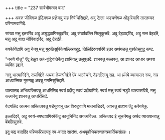 +++
title = "237 सार्वभौमत्वद वाद"

+++
अवरु जीविगळ इंद्रियगळ प्रज्ञॆयन्नु सह निषेधिसिद्दारॆ. अवु ऎल्ला अडचणॆगळ ऒट्टारॆयागि तारतम्यद परिणामवागिदॆ.

सांख्य मत्तु इतररिंद अदु अशुद्धवागिरुवुदरिंद, अदु संघर्षदल्लि सिलुकुत्तदॆ. अदु देहवाद्दरिंद, अदु सत्त देहदंतॆ, मत्तु अदु बाह्य जीविवाद्दरिंद, अदु देहदंतॆ.

बयकॆयिंदागि अवु नॆनपु मत्तु गुरुतिसुविकॆयल्लिरबहुदु. तिळिदिरुववरिगॆ इतर अर्थगळन्नु गुरुतिसुवुदु कष्ट.

"ननगॆ गॊत्तु" ऎंदु हेळुव अहं-बुद्धिवंतिकॆयु ज्ञानियन्नु तलुपुत्तदॆ. ज्ञानवन्नु बल्लवनु, आ ज्ञानद आधार अथवा व्यक्ति इद्दानॆ.

नानु भारवागिद्देनॆ, दप्पगिद्देनॆ अथवा तॆळ्ळगिद्देनॆ ऎंब आलोचनॆ, देहदल्लियू सह. आ भ्रमॆये व्यत्यासद रूप, नन्न आध्यात्मिक गुरुगळु अदन्नु गमनिसुत्तिद्दारॆ.

व्यत्यासद अभिव्यक्तियन्नु आधरिसिद स्वयं प्रज्ञॆयु स्वयं प्रज्ञॆयागिदॆ. स्वयं मत्तु स्वयं नडुवॆ व्यत्यासविदॆ, मत्तु कल्पनॆयु ज्ञानवन्नु आधरिसिदॆ.

वेदगळिंद आत्मन अस्तित्ववन्नु पडॆयुववनु तन्न विरुद्धवागि मातनाडिदरॆ, अवनन्नु ब्राह्मण ऎंदु करॆयबेकु.

इल्लदिद्दरॆ, अदु स्वयं-स्पष्टवागिरबेकॆंदु कानूनिनिंद अगत्यविल्ल. अस्तित्वद ई सूचनॆगळु अर्थद व्याख्यानवन्नु बॆंबलिसुत्तवॆ.

इदु पद्य वाददिंद परिष्करिसल्पट्ट स्व-वादद सारांश. अथपूर्वाधिकरणतन्त्रवार्तिकसंग्रहः ।

